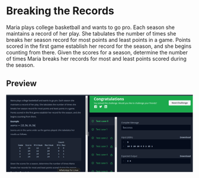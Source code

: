 # Breaking the Records
Maria plays college basketball and wants to go pro. Each season she maintains a record of her play. She tabulates the number of times she breaks her season record for most points and least points in a game. Points scored in the first game establish her record for the season, and she begins counting from there. Given the scores for a season, determine the number of times Maria breaks her records for most and least points scored during the season.
## Preview
![record](assets/image/record.png)